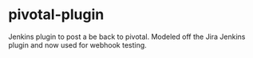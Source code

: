 pivotal-plugin
===============

Jenkins plugin to post a be back to pivotal.
Modeled off the Jira Jenkins plugin and now used for webhook testing.


